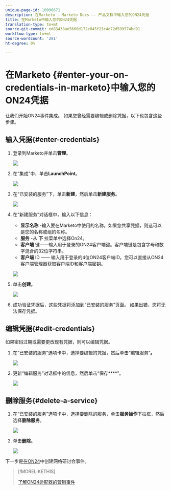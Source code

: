 ```yaml
---
unique-page-id: 10096671
description: 在Marketo - Marketo Docs —— 产品文档中输入您的ON24凭据
title: 在Marketo中输入您的ON24凭据
translation-type: tm+mt
source-git-commit: ed83438ae5660d172e845f25c4d72d599574bd91
workflow-type: tm+mt
source-wordcount: '281'
ht-degree: 0%

---
```



# 在Marketo {#enter-your-on-credentials-in-marketo}中输入您的ON24凭据

让我们开始ON24事件集成。 如果您曾经需要编辑或删除凭据，以下也包含这些步骤。

## 输入凭据{#enter-credentials}

1. 登录到Marketo并单击&#x200B;**管理**。

   ![](assets/admin.png)

1. 在“集成”中，单击&#x200B;**LaunchPoint**。

   ![](assets/image2015-12-22-13-3a15-3a38.png)

1. 在“已安装的服务”下，单击&#x200B;**新建**，然后单击&#x200B;**新建服务**。

   ![](assets/image2015-12-22-13-3a18-3a54.png)

1. 在“新建服务”对话框中，输入以下信息：

   * **显示名称** -输入要在Marketo中使用的名称。如果您共享凭据，则这可以是您的名称或组的名称。
   * **服务** -从 **下** 拉菜单中选择On24。
   * **客户端** 键——输入用于登录的ON24客户端键。客户端键是包含字母和数字混合的32位字符串。
   * **客户端** ID —— 输入用于登录的4位ON24客户端ID。您可以直接从ON24客户端管理器获取客户端ID和客户端密钥。

   ![](assets/image2015-12-22-13-3a38-3a52.png)

1. 单击&#x200B;**创建**。

   ![](assets/image2015-12-22-13-3a28-3a55.png)

1. 成功验证凭据后，这些凭据将添加到“已安装的服务”页面。 如果出错，您将无法保存凭据。

## 编辑凭据{#edit-credentials}

如果密码过期或需要更改现有凭据，则可以编辑凭据。

1. 在“已安装的服务”选项卡中，选择要编辑的凭据，然后单击“编辑服务”**。**

   ![](assets/six.png)

1. 更新“编辑服务”对话框中的信息，然后单击“保存&#x200B;****”。

   ![](assets/seven.png)

## 删除服务{#delete-a-service}

1. 在“已安装的服务”选项卡中，选择要删除的服务，单击&#x200B;**服务操作**&#x200B;下拉框，然后选择&#x200B;**删除服务**。

   ![](assets/eight.png)

1. 单击&#x200B;**删除**。

   ![](assets/nine.png)

下一步是[在ON24](/help/marketo/product-docs/demand-generation/events/create-an-event/create-an-event-with-the-marketo-on24-adapter/create-your-webinar-event-in-on24.md)中创建网络研讨会事件。

>[!MORELIKETHIS]
>
>[了解ON24适配器的营销事件](/help/marketo/product-docs/demand-generation/events/create-an-event/create-an-event-with-the-marketo-on24-adapter/understanding-marketo-on24-adapter-events.md)
